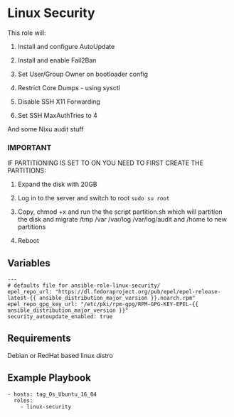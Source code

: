 Linux Security
=========

This role will: 

1. Install and configure AutoUpdate

2. Install and enable Fail2Ban

3. Set User/Group Owner on bootloader config

4. Restrict Core Dumps - using sysctl

5.  Disable SSH X11 Forwarding
  
6. Set SSH MaxAuthTries to 4 

And some Nixu audit stuff


### IMPORTANT
IF PARTITIONING IS SET TO ON YOU NEED TO FIRST CREATE THE PARTITIONS:

1. Expand the disk with 20GB

2. Log in to the server and switch to root ```sudo su root```

3. Copy, chmod +x and run the the script partition.sh which will partition the disk and migrate /tmp /var /var/log /var/log/audit and /home to new partitions

4. Reboot


Variables
------------

```
---
# defaults file for ansible-role-linux-security/
epel_repo_url: "https://dl.fedoraproject.org/pub/epel/epel-release-latest-{{ ansible_distribution_major_version }}.noarch.rpm"
epel_repo_gpg_key_url: "/etc/pki/rpm-gpg/RPM-GPG-KEY-EPEL-{{ ansible_distribution_major_version }}"
security_autoupdate_enabled: true
```


Requirements
------------

Debian or RedHat based linux distro


Example Playbook
----------------

    - hosts: tag_Os_Ubuntu_16_04
      roles:
        - linux-security

